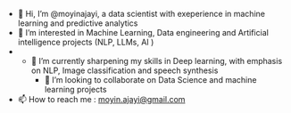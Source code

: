 - 👋 Hi, I’m @moyinajayi, a data scientist with exeperience in machine learning and predictive analytics
- 👀 I’m interested in Machine Learning, Data engineering and Artificial intelligence projects (NLP, LLMs, AI )
- - 🌱 I’m currently sharpening my skills in Deep learning, with emphasis on NLP, Image classification and speech synthesis
    - 💞️ I’m looking to collaborate on Data Science and machine learning projects
- 📫 How to reach me : moyin.ajayi@gmail.com

<!---
moyinajayi/moyinajayi is a ✨ special ✨ repository because its `README.md` (this file) appears on your GitHub profile.
You can click the Preview link to take a look at your changes.
--->
